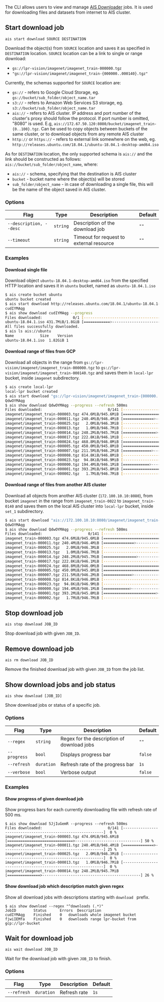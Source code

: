 The CLI allows users to view and manage [AIS Downloader](/downloader/README.md) jobs.
It is used for downloading files and datasets from internet to AIS cluster.

## Start download job

`ais start download SOURCE DESTINATION`

Download the object(s) from `SOURCE` location and saves it as specified in `DESTINATION` location.
`SOURCE` location can be a link to single or range download:
* `gs://lpr-vision/imagenet/imagenet_train-000000.tgz`
* `"gs://lpr-vision/imagenet/imagenet_train-{000000..000140}.tgz"`

Currently, the schemas supported for `SOURCE` location are:
* `gs://` - refers to Google Cloud Storage, eg. `gs://bucket/sub_folder/object_name.tar`
* `s3://` - refers to Amazon Web Services S3 storage, eg. `s3://bucket/sub_folder/object_name.tar`
* `ais://` - refers to AIS cluster. IP address and port number of the cluster's proxy should follow the protocol. If port number is omitted, "8080" is used. E.g, `ais://172.67.50.120:8080/bucket/imagenet_train-{0..100}.tgz`. Can be used to copy objects between buckets of the same cluster, or to download objects from any remote AIS cluster
* `http://` or `https://` - refers to external link somewhere on the web, eg. `http://releases.ubuntu.com/18.04.1/ubuntu-18.04.1-desktop-amd64.iso`

As for `DESTINATION` location, the only supported schema is `ais://` and the link should be constructed as follows: `ais://bucket/sub_folder/object_name`, where:
* `ais://` - schema, specifying that the destination is AIS cluster
* `bucket` - bucket name where the object(s) will be stored
* `sub_folder/object_name` - in case of downloading a single file, this will be the name of the object saved in AIS cluster.

### Options

| Flag | Type | Description | Default |
| --- | --- | --- | --- |
| `--description, --desc` | `string` | Description of the download job | `""` |
| `--timeout` | `string` | Timeout for request to external resource | `""` |

### Examples

#### Download single file

Download object `ubuntu-18.04.1-desktop-amd64.iso` from the specified HTTP location and saves it in `ubuntu` bucket, named as `ubuntu-18.04.1.iso`

```bash
$ ais create bucket ubuntu
ubuntu bucket created
$ ais start download http://releases.ubuntu.com/18.04.1/ubuntu-18.04.1-desktop-amd64.iso ais://ubuntu/ubuntu-18.04.1.iso
cudIYMAqg
$ ais show download cudIYMAqg --progress
Files downloaded:              0/1 [---------------------------------------------------------]  0 %
ubuntu-18.04.1.iso 431.7MiB/1.8GiB [============>--------------------------------------------] 23 %
All files successfully downloaded.
$ ais ls ais://ubuntu
Name			Size	Version
ubuntu-18.04.1.iso	1.82GiB	1
```

#### Download range of files from GCP

Download all objects in the range from `gs://lpr-vision/imagenet/imagenet_train-000000.tgz` to `gs://lpr-vision/imagenet/imagenet_train-000140.tgz` and saves them in `local-lpr` bucket, inside `imagenet` subdirectory.

```bash
$ ais create local-lpr
local-lpr bucket created
$ ais start download "gs://lpr-vision/imagenet/imagenet_train-{000000..000140}.tgz" ais://local-lpr/imagenet/
QdwOYMAqg
$ ais show download QdwOYMAqg --progress --refresh 500ms
Files downloaded:                              0/141 [-------------------------------------------------------------]  0 %
imagenet/imagenet_train-000003.tgz 474.6MiB/945.6MiB [==============================>------------------------------] 50 %
imagenet/imagenet_train-000011.tgz 240.4MiB/946.4MiB [==============>----------------------------------------------] 25 %
imagenet/imagenet_train-000025.tgz   2.0MiB/946.3MiB [-------------------------------------------------------------]  0 %
imagenet/imagenet_train-000013.tgz   1.0MiB/946.7MiB [-------------------------------------------------------------]  0 %
imagenet/imagenet_train-000014.tgz 248.2MiB/945.7MiB [===============>---------------------------------------------] 26 %
imagenet/imagenet_train-000017.tgz 222.8KiB/946.1MiB [-------------------------------------------------------------]  0 %
imagenet/imagenet_train-000024.tgz 468.8MiB/946.0MiB [=============================>-------------------------------] 50 %
imagenet/imagenet_train-000005.tgz 450.0MiB/945.8MiB [============================>--------------------------------] 48 %
imagenet/imagenet_train-000007.tgz 211.5MiB/946.2MiB [=============>-----------------------------------------------] 22 %
imagenet/imagenet_train-000008.tgz 814.8KiB/946.8MiB [-------------------------------------------------------------]  0 %
imagenet/imagenet_train-000023.tgz  94.8KiB/946.9MiB [-------------------------------------------------------------]  0 %
imagenet/imagenet_train-000000.tgz 194.4MiB/946.1MiB [============>------------------------------------------------] 21 %
imagenet/imagenet_train-000001.tgz 393.2MiB/945.8MiB [========================>------------------------------------] 42 %
imagenet/imagenet_train-000002.tgz   1.7MiB/946.7MiB [-------------------------------------------------------------]  0 %
```

#### Download range of files from another AIS cluster

Download all objects from another AIS cluster (`172.100.10.10:8080`), from bucket `imagenet` in the range from `imagenet_train-0022` to `imagenet_train-0140` and saves them on the local AIS cluster into `local-lpr` bucket, inside `set_1` subdirectory.

```bash
$ ais start download "ais://172.100.10.10:8080/imagenet/imagenet_train-{0022..0140}.tgz" ais://local-lpr/set_1/
QdwOYMAqg 
$ ais show download QdwOYMAqg --progress --refresh 500ms
Files downloaded:                     0/141 [-------------------------------------------------------------]  0 %
imagenet_train-000003.tgz 474.6MiB/945.6MiB [==============================>------------------------------] 50 %
imagenet_train-000011.tgz 240.4MiB/946.4MiB [==============>----------------------------------------------] 25 %
imagenet_train-000025.tgz   2.0MiB/946.3MiB [-------------------------------------------------------------]  0 %
imagenet_train-000013.tgz   1.0MiB/946.7MiB [-------------------------------------------------------------]  0 %
imagenet_train-000014.tgz 248.2MiB/945.7MiB [===============>---------------------------------------------] 26 %
imagenet_train-000017.tgz 222.8KiB/946.1MiB [-------------------------------------------------------------]  0 %
imagenet_train-000024.tgz 468.8MiB/946.0MiB [=============================>-------------------------------] 50 %
imagenet_train-000005.tgz 450.0MiB/945.8MiB [============================>--------------------------------] 48 %
imagenet_train-000007.tgz 211.5MiB/946.2MiB [=============>-----------------------------------------------] 22 %
imagenet_train-000008.tgz 814.8KiB/946.8MiB [-------------------------------------------------------------]  0 %
imagenet_train-000023.tgz  94.8KiB/946.9MiB [-------------------------------------------------------------]  0 %
imagenet_train-000000.tgz 194.4MiB/946.1MiB [============>------------------------------------------------] 21 %
imagenet_train-000001.tgz 393.2MiB/945.8MiB [========================>------------------------------------] 42 %
imagenet_train-000002.tgz   1.7MiB/946.7MiB [-------------------------------------------------------------]  0 %
```

## Stop download job

`ais stop download JOB_ID`

Stop download job with given `JOB_ID`.

## Remove download job

`ais rm download JOB_ID`

Remove the finished download job with given `JOB_ID` from the job list.

## Show download jobs and job status

`ais show download [JOB_ID]`

Show download jobs or status of a specific job.

### Options

| Flag | Type | Description | Default |
| --- | --- | --- | --- |
| `--regex` | `string` | Regex for the description of download jobs | `""` |
| `--progress` | `bool` | Displays progress bar | `false` |
| `--refresh` | `duration` | Refresh rate of the progress bar | `1s` |
| `--verbose` | `bool` | Verbose output | `false` |

### Examples

#### Show progress of given download job

Show progress bars for each currently downloading file with refresh rate of 500 ms.

```console
$ ais show download 5JjIuGemR --progress --refresh 500ms
Files downloaded:                              0/141 [-------------------------------------------------------------]  0 %
imagenet/imagenet_train-000003.tgz 474.6MiB/945.6MiB [==============================>------------------------------] 50 %
imagenet/imagenet_train-000011.tgz 240.4MiB/946.4MiB [==============>----------------------------------------------] 25 %
imagenet/imagenet_train-000025.tgz   2.0MiB/946.3MiB [-------------------------------------------------------------]  0 %
imagenet/imagenet_train-000013.tgz   1.0MiB/946.7MiB [-------------------------------------------------------------]  0 %
imagenet/imagenet_train-000014.tgz 248.2MiB/945.7MiB [===============>---------------------------------------------] 26 %
```

#### Show download job which description match given regex

Show all download jobs with descriptions starting with `download ` prefix. 

```console
$ ais show download --regex "^downloads (.*)"
JobID		 Status		 Errors	 Description
cudIYMAqg	 Finished	 0	 downloads whole imagenet bucket
fjwiIEMfa	 Finished	 0	 downloads range lpr-bucket from gcp://lpr-bucket
```

## Wait for download job

`ais wait download JOB_ID`

Wait for the download job with given `JOB_ID` to finish.

### Options

| Flag | Type | Description | Default |
| --- | --- | --- | --- |
| `--refresh` | `duration` | Refresh rate | `1s` |
